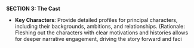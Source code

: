 **SECTION 3: The Cast**
- **Key Characters**: Provide detailed profiles for principal characters, including their backgrounds, ambitions, and relationships. (Rationale: Fleshing out the characters with clear motivations and histories allows for deeper narrative engagement, driving the story forward and faci